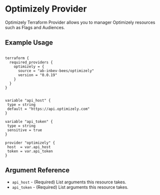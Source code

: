 # Optimizely Provider

Optimizely Terraform Provider allows you to manager Optimizely resources such as Flags and Audiences.

## Example Usage

```hcl

terraform {
  required_providers {
    optimizely = {
      source = "ab-inbev-bees/optimizely"
      version = "0.0.19"
    }
  }
}


variable "api_host" {
 type = string
 default = "https://api.optimizely.com"
}

variable "api_token" {
 type = string
 sensitive = true
}

provider "optimizely" {
 host  = var.api_host
 token = var.api_token
}

```

## Argument Reference

* `api_host` - (Required) List arguments this resource takes.
* `api_token` - (Required) List arguments this resource takes.
